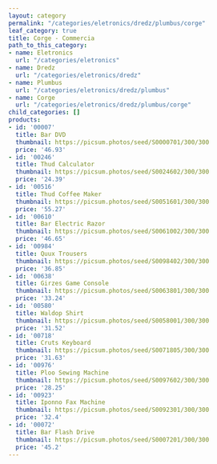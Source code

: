 ```yaml
---
layout: category
permalink: "/categories/eletronics/dredz/plumbus/corge"
leaf_category: true
title: Corge - Commercia
path_to_this_category:
- name: Eletronics
  url: "/categories/eletronics"
- name: Dredz
  url: "/categories/eletronics/dredz"
- name: Plumbus
  url: "/categories/eletronics/dredz/plumbus"
- name: Corge
  url: "/categories/eletronics/dredz/plumbus/corge"
child_categories: []
products:
- id: '00007'
  title: Bar DVD
  thumbnail: https://picsum.photos/seed/S0000701/300/300
  price: '46.93'
- id: '00246'
  title: Thud Calculator
  thumbnail: https://picsum.photos/seed/S0024602/300/300
  price: '24.39'
- id: '00516'
  title: Thud Coffee Maker
  thumbnail: https://picsum.photos/seed/S0051601/300/300
  price: '55.27'
- id: '00610'
  title: Bar Electric Razor
  thumbnail: https://picsum.photos/seed/S0061002/300/300
  price: '46.65'
- id: '00984'
  title: Quux Trousers
  thumbnail: https://picsum.photos/seed/S0098402/300/300
  price: '36.85'
- id: '00638'
  title: Girzes Game Console
  thumbnail: https://picsum.photos/seed/S0063801/300/300
  price: '33.24'
- id: '00580'
  title: Waldop Shirt
  thumbnail: https://picsum.photos/seed/S0058001/300/300
  price: '31.52'
- id: '00718'
  title: Cruts Keyboard
  thumbnail: https://picsum.photos/seed/S0071805/300/300
  price: '31.63'
- id: '00976'
  title: Ploo Sewing Machine
  thumbnail: https://picsum.photos/seed/S0097602/300/300
  price: '28.25'
- id: '00923'
  title: Iponno Fax Machine
  thumbnail: https://picsum.photos/seed/S0092301/300/300
  price: '32.4'
- id: '00072'
  title: Bar Flash Drive
  thumbnail: https://picsum.photos/seed/S0007201/300/300
  price: '45.2'
---
```

